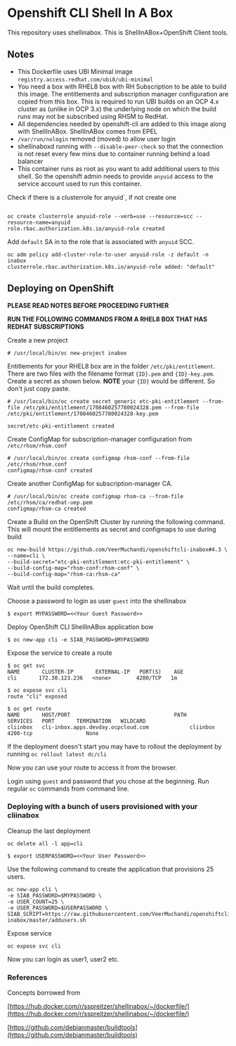 # Openshift CLI Shell In A Box

This repository uses shellinabox. This is ShellInABox+OpenShift Client tools. 

## Notes
* This Dockerfile uses UBI Minimal image `registry.access.redhat.com/ubi8/ubi-minimal`
* You need a box with RHEL8 box with RH Subscription to be able to build this image. The entitlements and subscription manager configuration are copied from this box. This is required to run UBI builds on an OCP 4.x cluster as (unlike in OCP 3.x) the underlying node on which the build runs may not be subscribed using RHSM to RedHat.
* All dependencies needed by openshift-cli are added to this image along with ShellInABox. ShellInABox comes from EPEL
* `/var/run/nologin` removed (moved) to allow user login
* shellinaboxd running with `--disable-peer-check` so that the connection is not reset every few mins due to container running behind a load balancer
* This container runs as root as you want to add additional users to this shell. So the openshift admin needs to provide `anyuid` access to the service account used to run this container. 

Check if there is a clusterrole for anyuid`, if not create one
```

oc create clusterrole anyuid-role --verb=use --resource=scc --resource-name=anyuid
role.rbac.authorization.k8s.io/anyuid-role created
```

Add `default` SA in to the role that is associated with `anyuid` SCC.

```
oc adm policy add-cluster-role-to-user anyuid-role -z default -n inabox
clusterrole.rbac.authorization.k8s.io/anyuid-role added: "default"
```

## Deploying on OpenShift

**PLEASE READ NOTES BEFORE PROCEEDING FURTHER**

**RUN THE FOLLOWING COMMANDS FROM A RHEL8 BOX THAT HAS REDHAT SUBSCRIPTIONS**

Create a new project
```
# /usr/local/bin/oc new-project inabox
```

Entitlements for your RHEL8 box are in the folder `/etc/pki/entitlement`. There are two files with the filename format `{ID}.pem` and `{ID}-key.pem`. Create a secret as shown below. **NOTE** your `{ID}` would be different. So don't just copy paste.

```
# /usr/local/bin/oc create secret generic etc-pki-entitlement --from-file /etc/pki/entitlement/1708460257780024328.pem --from-file /etc/pki/entitlement/1708460257780024328-key.pem

secret/etc-pki-entitlement created
```

Create ConfigMap for subscription-manager configuration from `/etc/rhsm/rhsm.conf`

```
# /usr/local/bin/oc create configmap rhsm-conf --from-file /etc/rhsm/rhsm.conf 
configmap/rhsm-conf created
```

Create another ConfigMap for subscription-manager CA.

```
# /usr/local/bin/oc create configmap rhsm-ca --from-file /etc/rhsm/ca/redhat-uep.pem 
configmap/rhsm-ca created
```

Create a Build on the OpenShift Cluster by running the following command. This will mount the entitlements as secret and configmaps to use during build

```
oc new-build https://github.com/VeerMuchandi/openshiftcli-inabox#4.3 \
--name=cli \
--build-secret="etc-pki-entitlement:etc-pki-entitlement" \
--build-config-map="rhsm-conf:rhsm-conf" \
--build-config-map="rhsm-ca:rhsm-ca"
```
Wait until the build completes.


Choose a password to login as user `guest` into the shellinabox
```
$ export MYPASSWORD=<<Your Guest Password>>
```

Deploy OpenShift CLI ShellInABox application bow

```
$ oc new-app cli -e SIAB_PASSWORD=$MYPASSWORD
```

Expose the service to create a route

```
$ oc get svc                                                                                                            
NAME       CLUSTER-IP       EXTERNAL-IP   PORT(S)    AGE                                                                                     
cli       172.30.123.236   <none>        4200/TCP   1m  

$ oc expose svc cli                                                                                               
route "cli" exposed                             

$ oc get route                                                                                                          
NAME       HOST/PORT                                 PATH      SERVICES   PORT       TERMINATION   WILDCARD                                  
cliinbox   cli-inbox.apps.devday.ocpcloud.com             cliinbox   4200-tcp                 None

```

If the deployment doesn't start you may have to rollout the deployment by running `oc rollout latest dc/cli`

Now you can use your route to access it from the browser.

Login using `guest` and password that you chose at the beginning. Run regular `oc` commands from command line.

### Deploying with a bunch of users provisioned with your cliinabox

Cleanup the last deployment

```
oc delete all -l app=cli
```

```
$ export USERPASSWORD=<<Your User Password>>
```

Use the following command to create the application that provisions 25 users. 

```
oc new-app cli \
-e SIAB_PASSWORD=$MYPASSWORD \
-e USER_COUNT=25 \
-e USER_PASSWORD=$USERPASSWORD \
SIAB_SCRIPT=https://raw.githubusercontent.com/VeerMuchandi/openshiftcli-inabox/master/addusers.sh

```

Expose service

```
oc expose svc cli
```

Now you can login as user1, user2 etc.

### References

Concepts borrowed from 

[https://hub.docker.com/r/sspreitzer/shellinabox/~/dockerfile/](https://hub.docker.com/r/sspreitzer/shellinabox/~/dockerfile/)

[https://github.com/debianmaster/buildtools](https://github.com/debianmaster/buildtools)
